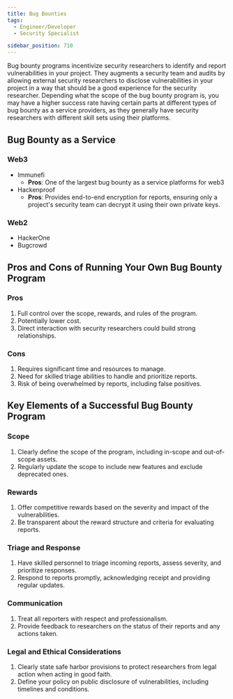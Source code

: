 ```yaml
---
title: Bug Bounties
tags:
  - Engineer/Developer
  - Security Specialist

sidebar_position: 710
---
```



Bug bounty programs incentivize security researchers to identify and report vulnerabilities in your project. They augments a security team and audits by allowing external security researchers to disclose vulnerabilities in your project in a way that should be a good experience for the security researcher. Depending what the scope of the bug bounty program is, you may have a higher success rate having certain parts at different types of bug bounty as a service providers, as they generally have security researchers with different skill sets using their platforms.

## Bug Bounty as a Service

### Web3

- Immunefi
  - **Pros**: One of the largest bug bounty as a service platforms for web3
- Hackenproof
  - **Pros**: Provides end-to-end encryption for reports, ensuring only a project's security team can decrypt it using their own private keys.

### Web2

- HackerOne
- Bugcrowd

## Pros and Cons of Running Your Own Bug Bounty Program

### Pros

1. Full control over the scope, rewards, and rules of the program.
2. Potentially lower cost.
3. Direct interaction with security researchers could build strong relationships.

### Cons

1. Requires significant time and resources to manage.
2. Need for skilled triage abilities to handle and prioritize reports.
3. Risk of being overwhelmed by reports, including false positives.

## Key Elements of a Successful Bug Bounty Program

### Scope

1. Clearly define the scope of the program, including in-scope and out-of-scope assets.
2. Regularly update the scope to include new features and exclude deprecated ones.

### Rewards

1. Offer competitive rewards based on the severity and impact of the vulnerabilities.
2. Be transparent about the reward structure and criteria for evaluating reports.

### Triage and Response

1. Have skilled personnel to triage incoming reports, assess severity, and prioritize responses.
2. Respond to reports promptly, acknowledging receipt and providing regular updates.

### Communication

1. Treat all reporters with respect and professionalism.
2. Provide feedback to researchers on the status of their reports and any actions taken.

### Legal and Ethical Considerations

1. Clearly state safe harbor provisions to protect researchers from legal action when acting in good faith.
2. Define your policy on public disclosure of vulnerabilities, including timelines and conditions.
